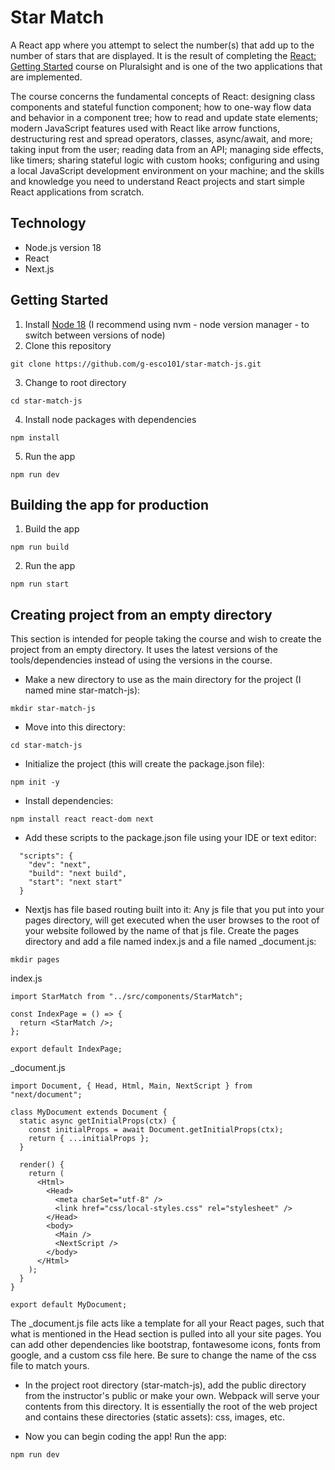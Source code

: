 # Star Match

A React app where you attempt to select the number(s) that add up to the number of stars that are displayed. It is the result of completing the [React: Getting Started](https://www.pluralsight.com/courses/react-js-getting-started) course on Pluralsight and is one of the two applications that are implemented.

The course concerns the fundamental concepts of React: designing class components and stateful function component; how to one-way flow data and behavior in a component tree; how to read and update state elements; modern JavaScript features used with React like arrow functions, destructuring rest and spread operators, classes, async/await, and more; taking input from the user; reading data from an API; managing side effects, like timers; sharing stateful logic with custom hooks; configuring and using a local JavaScript development environment on your machine; and the skills and knowledge you need to understand React projects and start simple React applications from scratch.

## Technology
- Node.js version 18
- React 
- Next.js  

## Getting Started
1. Install [Node 18](https://nodejs.org) (I recommend using nvm - node version manager - to switch between versions of node)
2. Clone this repository
```
git clone https://github.com/g-esco101/star-match-js.git
```
3. Change to root directory
```
cd star-match-js
```
4. Install node packages with dependencies
```
npm install
```
5. Run the app
```
npm run dev
```

## Building the app for production
1. Build the app
```
npm run build
```
2. Run the app
```
npm run start
```


## Creating project from an empty directory
This section is intended for people taking the course and wish to create the project from an empty directory. It uses the latest versions of the tools/dependencies instead of using the versions in the course.

- Make a new directory to use as the main directory for the project (I named mine star-match-js):
```
mkdir star-match-js
```

- Move into this directory:
```
cd star-match-js
```

- Initialize the project (this will create the package.json file):
```
npm init -y
```

- Install dependencies:
```
npm install react react-dom next
```

- Add these scripts to the package.json file using your IDE or text editor:
```
  "scripts": {
    "dev": "next",
    "build": "next build",
    "start": "next start"
  }
```

- Nextjs has file based routing built into it: Any js file that you put into your pages directory, will get executed when the user browses to the root of your website followed by the name of that js file. Create the pages directory and add a file named index.js and a file named _document.js:
```
mkdir pages
```
index.js
```
import StarMatch from "../src/components/StarMatch";

const IndexPage = () => {
  return <StarMatch />;
};

export default IndexPage;
```
_document.js
```
import Document, { Head, Html, Main, NextScript } from "next/document";

class MyDocument extends Document {
  static async getInitialProps(ctx) {
    const initialProps = await Document.getInitialProps(ctx);
    return { ...initialProps };
  }

  render() {
    return (
      <Html>
        <Head>
          <meta charSet="utf-8" />
          <link href="css/local-styles.css" rel="stylesheet" />
        </Head>
        <body>
          <Main />
          <NextScript />
        </body>
      </Html>
    );
  }
}

export default MyDocument;
```
The _document.js file acts like a template for all your React pages, such that what is mentioned in the Head section is pulled into all your site pages. You can add other dependencies like bootstrap, fontawesome icons, fonts from google, and a custom css file here. Be sure to change the name of the css file to match yours.

- In the project root directory (star-match-js), add the public directory from the instructor's public or make your own. Webpack will serve your contents from this directory. It is essentially the root of the web project and contains these directories (static assets): css, images, etc.

- Now you can begin coding the app! Run the app:
```
npm run dev
```

